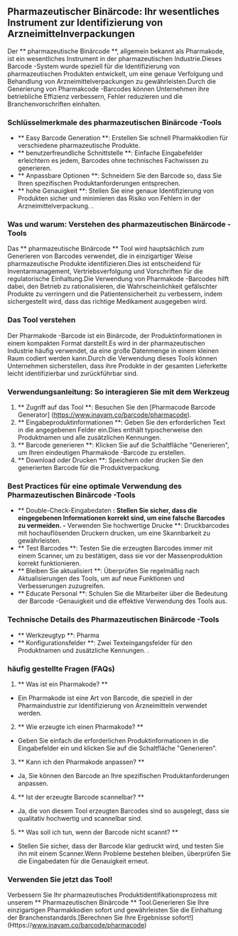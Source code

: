 ## Pharmazeutischer Binärcode: Ihr wesentliches Instrument zur Identifizierung von Arzneimittelnverpackungen

Der ** pharmazeutische Binärcode **, allgemein bekannt als Pharmakode, ist ein wesentliches Instrument in der pharmazeutischen Industrie.Dieses Barcode -System wurde speziell für die Identifizierung von pharmazeutischen Produkten entwickelt, um eine genaue Verfolgung und Behandlung von Arzneimittelverpackungen zu gewährleisten.Durch die Generierung von Pharmakcode -Barcodes können Unternehmen ihre betriebliche Effizienz verbessern, Fehler reduzieren und die Branchenvorschriften einhalten.

### Schlüsselmerkmale des pharmazeutischen Binärcode -Tools
- ** Easy Barcode Generation **: Erstellen Sie schnell Pharmakkodien für verschiedene pharmazeutische Produkte.
- ** benutzerfreundliche Schnittstelle **: Einfache Eingabefelder erleichtern es jedem, Barcodes ohne technisches Fachwissen zu generieren.
- ** Anpassbare Optionen **: Schneidern Sie den Barcode so, dass Sie Ihren spezifischen Produktanforderungen entsprechen.
- ** hohe Genauigkeit **: Stellen Sie eine genaue Identifizierung von Produkten sicher und minimieren das Risiko von Fehlern in der Arzneimittelverpackung.
.

### Was und warum: Verstehen des pharmazeutischen Binärcode -Tools

Das ** pharmazeutische Binärcode ** Tool wird hauptsächlich zum Generieren von Barcodes verwendet, die in einzigartiger Weise pharmazeutische Produkte identifizieren.Dies ist entscheidend für Inventarmanagement, Vertriebsverfolgung und Vorschriften für die regulatorische Einhaltung.Die Verwendung von Pharmakode -Barcodes hilft dabei, den Betrieb zu rationalisieren, die Wahrscheinlichkeit gefälschter Produkte zu verringern und die Patientensicherheit zu verbessern, indem sichergestellt wird, dass das richtige Medikament ausgegeben wird.

### Das Tool verstehen

Der Pharmakode -Barcode ist ein Binärcode, der Produktinformationen in einem kompakten Format darstellt.Es wird in der pharmazeutischen Industrie häufig verwendet, da eine große Datenmenge in einem kleinen Raum codiert werden kann.Durch die Verwendung dieses Tools können Unternehmen sicherstellen, dass ihre Produkte in der gesamten Lieferkette leicht identifizierbar und zurückführbar sind.

### Verwendungsanleitung: So interagieren Sie mit dem Werkzeug

1. ** Zugriff auf das Tool **: Besuchen Sie den [Pharmacode Barcode Generator] (https://www.inayam.co/barcode/pharmacode).
2. ** Eingabeproduktinformationen **: Geben Sie den erforderlichen Text in die angegebenen Felder ein.Dies enthält typischerweise den Produktnamen und alle zusätzlichen Kennungen.
3. ** Barcode generieren **: Klicken Sie auf die Schaltfläche "Generieren", um Ihren eindeutigen Pharmakode -Barcode zu erstellen.
4. ** Download oder Drucken **: Speichern oder drucken Sie den generierten Barcode für die Produktverpackung.

### Best Practices für eine optimale Verwendung des Pharmazeutischen Binärcode -Tools

- ** Double-Check-Eingabedaten **: Stellen Sie sicher, dass die eingegebenen Informationen korrekt sind, um eine falsche Barcodes zu vermeiden.
-** Verwenden Sie hochwertige Drucke **: Druckbarcodes mit hochauflösenden Druckern drucken, um eine Skannbarkeit zu gewährleisten.
- ** Test Barcodes **: Testen Sie die erzeugten Barcodes immer mit einem Scanner, um zu bestätigen, dass sie vor der Massenproduktion korrekt funktionieren.
- ** Bleiben Sie aktualisiert **: Überprüfen Sie regelmäßig nach Aktualisierungen des Tools, um auf neue Funktionen und Verbesserungen zuzugreifen.
- ** Educate Personal **: Schulen Sie die Mitarbeiter über die Bedeutung der Barcode -Genauigkeit und die effektive Verwendung des Tools aus.

### Technische Details des Pharmazeutischen Binärcode -Tools

- ** Werkzeugtyp **: Pharma
- ** Konfigurationsfelder **: Zwei Texteingangsfelder für den Produktnamen und zusätzliche Kennungen.
.

### häufig gestellte Fragen (FAQs)

1. ** Was ist ein Pharmakode? **
- Ein Pharmakode ist eine Art von Barcode, die speziell in der Pharmaindustrie zur Identifizierung von Arzneimitteln verwendet werden.

2. ** Wie erzeugte ich einen Pharmakode? **
- Geben Sie einfach die erforderlichen Produktinformationen in die Eingabefelder ein und klicken Sie auf die Schaltfläche "Generieren".

3. ** Kann ich den Pharmakode anpassen? **
- Ja, Sie können den Barcode an Ihre spezifischen Produktanforderungen anpassen.

4. ** Ist der erzeugte Barcode scannelbar? **
- Ja, die von diesem Tool erzeugten Barcodes sind so ausgelegt, dass sie qualitativ hochwertig und scannelbar sind.

5. ** Was soll ich tun, wenn der Barcode nicht scannt? **
- Stellen Sie sicher, dass der Barcode klar gedruckt wird, und testen Sie ihn mit einem Scanner.Wenn Probleme bestehen bleiben, überprüfen Sie die Eingabedaten für die Genauigkeit erneut.

### Verwenden Sie jetzt das Tool!

Verbessern Sie Ihr pharmazeutisches Produktidentifikationsprozess mit unserem ** Pharmazeutischen Binärcode ** Tool.Generieren Sie Ihre einzigartigen Pharmakkodien sofort und gewährleisten Sie die Einhaltung der Branchenstandards.[Berechnen Sie Ihre Ergebnisse sofort!] (Https://www.inayam.co/barcode/pharmacode)